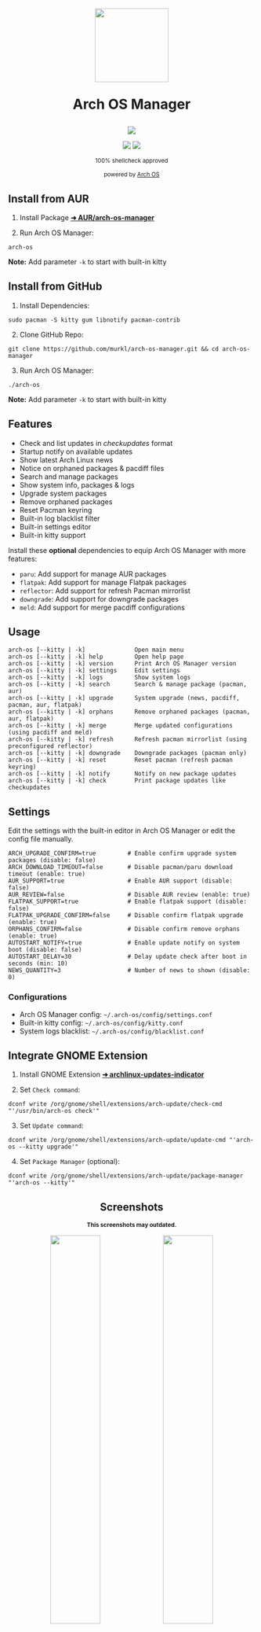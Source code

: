 <div align="center">
  <h1>
    <img src="./logo.svg" width="150" height="150">
    <p><b>Arch OS Manager</b></p>
  </h1>
</div>

<div align="center">
  <p><img src="./screenshots/arch-os-manager.png"></p>
  <p>
    <img src="https://img.shields.io/badge/MAINTAINED-YES-green?style=for-the-badge">
    <img src="https://img.shields.io/badge/License-GPL_v2-blue?style=for-the-badge">
  </p>
  <p><sub>100% shellcheck approved</sub></p>
  <p><sub>powered by <a href="https://github.com/murkl/arch-os">Arch OS</a></sub></p>
</div>

## Install from AUR

1. Install Package **[ ➜ AUR/arch-os-manager](https://aur.archlinux.org/packages/arch-os-manager)**

2. Run Arch OS Manager:

```
arch-os
```

**Note:** Add parameter `-k` to start with built-in kitty

## Install from GitHub

1. Install Dependencies:

```
sudo pacman -S kitty gum libnotify pacman-contrib
```

2. Clone GitHub Repo:

```
git clone https://github.com/murkl/arch-os-manager.git && cd arch-os-manager
```

3. Run Arch OS Manager:

```
./arch-os
```

**Note:** Add parameter `-k` to start with built-in kitty

## Features

- Check and list updates in _checkupdates_ format
- Startup notify on available updates
- Show latest Arch Linux news
- Notice on orphaned packages & pacdiff files
- Search and manage packages
- Show system info, packages & logs
- Upgrade system packages
- Remove orphaned packages
- Reset Pacman keyring
- Built-in log blacklist filter
- Built-in settings editor
- Built-in kitty support

Install these **optional** dependencies to equip Arch OS Manager with more features:

- `paru`: Add support for manage AUR packages
- `flatpak`: Add support for manage Flatpak packages
- `reflector`: Add support for refresh Pacman mirrorlist
- `downgrade`: Add support for downgrade packages
- `meld`: Add support for merge pacdiff configurations

## Usage

```
arch-os [--kitty | -k]              Open main menu
arch-os [--kitty | -k] help         Open help page
arch-os [--kitty | -k] version      Print Arch OS Manager version
arch-os [--kitty | -k] settings     Edit settings
arch-os [--kitty | -k] logs         Show system logs
arch-os [--kitty | -k] search       Search & manage package (pacman, aur)
arch-os [--kitty | -k] upgrade      System upgrade (news, pacdiff, pacman, aur, flatpak)
arch-os [--kitty | -k] orphans      Remove orphaned packages (pacman, aur, flatpak)
arch-os [--kitty | -k] merge        Merge updated configurations (using pacdiff and meld)
arch-os [--kitty | -k] refresh      Refresh pacman mirrorlist (using preconfigured reflector)
arch-os [--kitty | -k] downgrade    Downgrade packages (pacman only)
arch-os [--kitty | -k] reset        Reset pacman (refresh pacman keyring)
arch-os [--kitty | -k] notify       Notify on new package updates
arch-os [--kitty | -k] check        Print package updates like checkupdates
```

## Settings

Edit the settings with the built-in editor in Arch OS Manager or edit the config file manually.

```
ARCH_UPGRADE_CONFIRM=true         # Enable confirm upgrade system packages (disable: false)
ARCH_DOWNLOAD_TIMEOUT=false       # Disable pacman/paru download timeout (enable: true)
AUR_SUPPORT=true                  # Enable AUR support (disable: false)
AUR_REVIEW=false                  # Disable AUR review (enable: true)
FLATPAK_SUPPORT=true              # Enable flatpak support (disable: false)
FLATPAK_UPGRADE_CONFIRM=false     # Disable confirm flatpak upgrade (enable: true)
ORPHANS_CONFIRM=false             # Disable confirm remove orphans (enable: true)
AUTOSTART_NOTIFY=true             # Enable update notify on system boot (disable: false)
AUTOSTART_DELAY=30                # Delay update check after boot in seconds (min: 10)
NEWS_QUANTITY=3                   # Number of news to shown (disable: 0)
```

### Configurations

- Arch OS Manager config: `~/.arch-os/config/settings.conf`
- Built-in kitty config: `~/.arch-os/config/kitty.conf`
- System logs blacklist: `~/.arch-os/config/blacklist.conf`

## Integrate GNOME Extension

1. Install GNOME Extension **[➜ archlinux-updates-indicator](https://extensions.gnome.org/extension/1010/)**

2. Set `Check command`:

```
dconf write /org/gnome/shell/extensions/arch-update/check-cmd "'/usr/bin/arch-os check'"
```

3. Set `Update command`:

```
dconf write /org/gnome/shell/extensions/arch-update/update-cmd "'arch-os --kitty upgrade'"
```

4. Set `Package Manager` (optional):

```
dconf write /org/gnome/shell/extensions/arch-update/package-manager "'arch-os --kitty'"
```

<div align="center">

## Screenshots

<sub><b>This screenshots may outdated.</b></sub>

<img width="45%" style="vertical-align: top;" src="./screenshots/upgrade.png">
<img width="45%" style="vertical-align: top;" src="./screenshots/search.png">
<img width="45%" style="vertical-align: top;" src="./screenshots/help.png">
<img width="45%" style="vertical-align: top;" src="./screenshots/logs.png">
<img width="45%" style="vertical-align: top;" src="./screenshots/merge.png">
<img width="45%" style="vertical-align: top;" src="./screenshots/refresh.png">
<img width="45%" style="vertical-align: top;" src="./screenshots/downgrade.png">
<img width="45%" style="vertical-align: top;" src="./screenshots/main.png">

</div>

## Credits

- https://archlinux.org
- https://github.com/RaphaelRochet/arch-update
- https://github.com/Morganamilo/paru
- https://github.com/kovidgoyal/kitty
- https://github.com/charmbracelet/gum
- https://github.com/archlinux-downgrade/downgrade
- https://meldmerge.org
